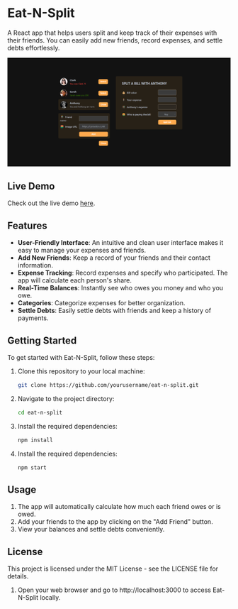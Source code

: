   # Eat-N-Split
  
  A React app that helps users split and keep track of their expenses with their friends. You can easily add new friends, record expenses, and settle debts effortlessly.
  
  ![Eat-N-Split Screenshot](public/eat-n-split-preview-dark.png)
  
  ## Live Demo
  
  Check out the live demo [here](https://n1khilnick.github.io/eatNsplit/).
  
  ## Features
  
  - **User-Friendly Interface**: An intuitive and clean user interface makes it easy to manage your expenses and friends.
  - **Add New Friends**: Keep a record of your friends and their contact information.
  - **Expense Tracking**: Record expenses and specify who participated. The app will calculate each person's share.
  - **Real-Time Balances**: Instantly see who owes you money and who you owe.
  - **Categories**: Categorize expenses for better organization.
  - **Settle Debts**: Easily settle debts with friends and keep a history of payments.
  
  ## Getting Started
  
  To get started with Eat-N-Split, follow these steps:
  
  1. Clone this repository to your local machine:
  
     ```bash
     git clone https://github.com/yourusername/eat-n-split.git
     ```
  
  1. Navigate to the project directory:
  
     ```bash
     cd eat-n-split
     ```
  
  1. Install the required dependencies:
  
     ```bash
     npm install
     ```
  
  1. Install the required dependencies:
  
     ```bash
     npm start
     ```
     
  ## Usage
  1. The app will automatically calculate how much each friend owes or is owed.
  1. Add your friends to the app by clicking on the "Add Friend" button.
  1. View your balances and settle debts conveniently.
  
  ## License
  This project is licensed under the MIT License - see the LICENSE file for details.
  
  
  1. Open your web browser and go to http://localhost:3000 to access Eat-N-Split locally.

